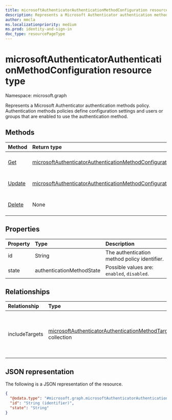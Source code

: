 ```yaml
---
title: microsoftAuthenticatorAuthenticationMethodConfiguration resource type
description: Represents a Microsoft Authenticator authentication methods policy.
author: mmcla
ms.localizationpriority: medium
ms.prod: identity-and-sign-in
doc_type: resourcePageType
---
```


# microsoftAuthenticatorAuthenticationMethodConfiguration resource type

Namespace: microsoft.graph

Represents a Microsoft Authenticator authentication methods policy. Authentication methods policies define configuration settings and users or groups that are enabled to use the authentication method.

## Methods

| Method                                                                             | Return type                                                                                                                        | Description                                                                                                |
| :--------------------------------------------------------------------------------- | :--------------------------------------------------------------------------------------------------------------------------------- | :--------------------------------------------------------------------------------------------------------- |
| [Get](../api/microsoftauthenticatorauthenticationmethodconfiguration-get.md)       | [microsoftAuthenticatorAuthenticationMethodConfiguration](../resources/microsoftauthenticatorauthenticationmethodconfiguration.md) | Read the properties and relationships of a microsoftAuthenticatorAuthenticationMethodConfiguration object. |
| [Update](../api/microsoftauthenticatorauthenticationmethodconfiguration-update.md) | [microsoftAuthenticatorAuthenticationMethodConfiguration](../resources/microsoftauthenticatorauthenticationmethodconfiguration.md) | Update the properties of a microsoftAuthenticatorAuthenticationMethodConfiguration object.                 |
| [Delete](../api/microsoftauthenticatorauthenticationmethodconfiguration-delete.md) | None                                                                                                                               | Reverts the microsoftAuthenticatorAuthenticationMethodConfiguration object to its default configuration.   |

## Properties

| Property | Type                      | Description                                  |
| :------- | :------------------------ | :------------------------------------------- |
| id       | String                    | The authentication method policy identifier. |
| state    | authenticationMethodState | Possible values are: `enabled`, `disabled`.  |

## Relationships

| Relationship   | Type                                                                                                                            | Description                                                                       |
| :------------- | :------------------------------------------------------------------------------------------------------------------------------ | :-------------------------------------------------------------------------------- |
| includeTargets | [microsoftAuthenticatorAuthenticationMethodTarget](../resources/microsoftauthenticatorauthenticationmethodtarget.md) collection | A collection of users or groups who are enabled to use the authentication method. |

## JSON representation

The following is a JSON representation of the resource.

<!-- {
  "blockType": "resource",
  "keyProperty": "id",
  "@odata.type": "microsoft.graph.microsoftAuthenticatorAuthenticationMethodConfiguration",
  "baseType": "microsoft.graph.authenticationMethodConfiguration",
  "openType": false
}
-->

```json
{
  "@odata.type": "#microsoft.graph.microsoftAuthenticatorAuthenticationMethodConfiguration",
  "id": "String (identifier)",
  "state": "String"
}
```
